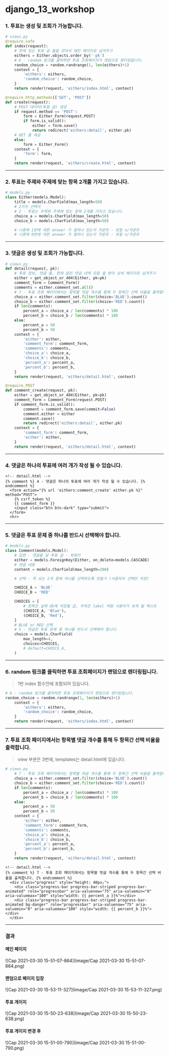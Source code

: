 # django_13_workshop





### 1. 투표는 생성 및 조회가 가능합니다.

``` python
# views.py
@require_safe
def index(request):
    # 현재 있는 투표 글 들을 모아서 메인 페이지로 넘겨주기
    eithers = Either.objects.order_by('-pk')
    # 6 - random 링크를 클릭하면 투표 조회페이지가 랜덤으로 렌더링됩니다.
    random_choice = random.randrange(1, len(eithers)+1)
    context = {
        'eithers': eithers,
        'random_choice': random_choice,
    }
    return render(request, 'eithers/index.html', context)

@require_http_methods(['GET', 'POST'])
def create(request):
    # POST 데이터(투표 글) 생성
    if request.method == 'POST':
        form = Either_Form(request.POST)
        if form.is_valid():
            either = form.save()
            return redirect('eithers:detail', either.pk)
    # GET 폼 제공
    else:
        form = Either_Form()
    context = {
        'form': form,
    }
    return render(request, 'eithers/create.html', context)
```



___



### 2. 투표는 주제와 주제에 맞는 항목 2개를 가지고 있습니다.

``` python
# models.py
class Either(models.Model):
    title = models.CharField(max_length=50)
    # 2가지 선택지
    # 2 - 투표는 주제와 주제에 맞는 항목 2개를 가지고 있습니다.
    choice_a = models.CharField(max_length=50)
    choice_b = models.CharField(max_length=50)

    # 나중에 1번에 대한 answer 가 얼마나 있는지 카운트 - 토탈 n/카운트
    # 나중에 0번에 대한 answer 가 얼마나 있는지 카운트 - 토탈 n/카운트

```



___



### 3. 댓글은 생성 및 조회가 가능합니다.

``` python
# views.py
def detail(request, pk):
    # 투표 정보, 댓글 폼, 현재 달린 댓글 내역 모음 을 받아 상세 페이지로 넘겨주기
    either = get_object_or_404(Either, pk=pk)
    comment_form = Comment_Form()
    comments = either.comment_set.all()
    # 7 - 투표 조회 페이지에서는 항목별 댓글 개수를 통해 두 항목간 선택 비율을 출력합니다.
    choice_a = either.comment_set.filter(choice='BLUE').count()
    choice_b = either.comment_set.filter(choice='RED').count()
    if len(comments):
        percent_a = choice_a / len(comments) * 100
        percent_b = choice_b / len(comments) * 100
    else:
        percent_a = 50
        percent_b = 50
    context = {
        'either': either,
        'comment_form': comment_form,
        'comments': comments,
        'choice_a': choice_a,
        'choice_b': choice_b,
        'percent_a': percent_a,
        'percent_b': percent_b,
    }
    return render(request, 'eithers/detail.html', context)

@require_POST
def comment_create(request, pk):
    either = get_object_or_404(Either, pk=pk)
    comment_form = Comment_Form(request.POST)
    if comment_form.is_valid():
        comment = comment_form.save(commit=False)
        comment.either = either
        comment.save()
        return redirect('eithers:detail', either.pk)
    context = {
        'comment_form': comment_form,
        'either': either,
    }
    return render(request, 'eithers/detail.html', context)
```



___



### 4.  댓글은 하나의 투표에 여러 개가 작성 될 수 있습니다.

``` django
<!-- detail.html --> 
{% comment %} 4 - 댓글은 하나의 투표에 여러 개가 작성 될 수 있습니다. {% endcomment %}
  <form action="{% url 'eithers:comment_create' either.pk %}" method="POST">
    {% csrf_token %}
    {{ comment_form }}
    <input class="btn btn-dark" type="submit">
  </form>
  <hr>
```



---



### 5.  댓글은 투표 문제 중 하나를 반드시 선택해야 합니다.

> 

``` python
# models.py
class Comment(models.Model):
    # 답변 - 댓글을 달 투표 글 - 외래키
    either = models.ForeignKey(Either, on_delete=models.CASCADE)
    # 댓글 내용
    content = models.CharField(max_length=200)

    # 선택 - 즉 요는 2개 중에 하나를 선택하도록 만들기 (사용자의 선택만 저장)

    CHOICE_A = 'BLUE'
    CHOICE_B = 'RED'

    CHOICES = [
        # 왼쪽은 실제 db에 저장될 값, 우측은 label 처럼 사용자가 보게 될 텍스트
        (CHOICE_A, 'Blue'),
        (CHOICE_B, 'Red'),
    ]
    # BLUE or RED 선택
    # 5 - 댓글은 투표 문제 중 하나를 반드시 선택해야 합니다.
    choice = models.CharField(
        max_length=4,
        choices=CHOICES,
        # default=CHOICE_A,
    )
```



___



### 6. random 링크를 클릭하면 투표 조회페이지가 랜덤으로 렌더링됩니다.

> 1번 index 함수안에 포함되어 있습니다.

```python
# 6 - random 링크를 클릭하면 투표 조회페이지가 랜덤으로 렌더링됩니다.
random_choice = random.randrange(1, len(eithers)+1)
    context = {
        'eithers': eithers,
        'random_choice': random_choice,
    }
    return render(request, 'eithers/index.html', context)
```



___



### 7. 투표 조회 페이지에서는 항목별 댓글 개수를 통해 두 항목간 선택 비율을 출력합니다.

> view 부분은 3번에, templates는 detail.html에 있습니다.

```python
# views.py
    # 7 - 투표 조회 페이지에서는 항목별 댓글 개수를 통해 두 항목간 선택 비율을 출력합니다.
    choice_a = either.comment_set.filter(choice='BLUE').count()
    choice_b = either.comment_set.filter(choice='RED').count()
    if len(comments):
        percent_a = choice_a / len(comments) * 100
        percent_b = choice_b / len(comments) * 100
    else:
        percent_a = 50
        percent_b = 50
    context = {
        'either': either,
        'comment_form': comment_form,
        'comments': comments,
        'choice_a': choice_a,
        'choice_b': choice_b,
        'percent_a': percent_a,
        'percent_b': percent_b,
    }
    return render(request, 'eithers/detail.html', context)
```

``` django
<!-- detail.html --> 
{% comment %} 7 - 투표 조회 페이지에서는 항목별 댓글 개수를 통해 두 항목간 선택 비율을 출력합니다. {% endcomment %}
  <div class="progress" style="height: 40px;">
    <div class="progress-bar progress-bar-striped progress-bar-animated" role="progressbar" aria-valuenow="75" aria-valuemin="0" aria-valuemax="100" style="width: {{ percent_a }}%"></div>
    <div class="progress-bar progress-bar-striped progress-bar-animated bg-danger" role="progressbar" aria-valuenow="75" aria-valuemin="0" aria-valuemax="100" style="width: {{ percent_b }}%"></div>
  </div>
```



___



### 결과

#### 메인 페이지

![Cap 2021-03-30 15-51-07-864](image/Cap 2021-03-30 15-51-07-864.png)

#### 랜덤으로 페이지 입장

![Cap 2021-03-30 15-53-11-327](image/Cap 2021-03-30 15-53-11-327.png)

#### 투표 게이지

![Cap 2021-03-30 15-50-23-638](image/Cap 2021-03-30 15-50-23-638.png)



#### 투표 게이지 변경 후

![Cap 2021-03-30 15-51-00-790](image/Cap 2021-03-30 15-51-00-790.png)

